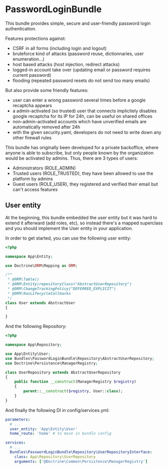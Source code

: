 # PasswordLoginBundle

This bundle provides simple, secure and user-friendly password login authentication.

Features protections against:

- CSRF in all forms (including login and logout)
- bruteforce kind of attacks (password reuse, dictionnaries, user enumeration...)
- host based attacks (host injection, redirect attacks)
- logged-in account take over (updating email or password requires current password)
- flooding (repeated password resets do not send too many emails)

But also provide some friendly features:

- user can enter a wrong password several times before a google recaptcha appears
- a admin-activated (so trusted) user that connects implicitely disables google recaptcha for its IP for 24h, can be
  useful on shared offices
- non-admin-activated accounts which have unverified emails are automatically removed after 24h
- with the given security.yaml, developers do not need to write down any other firewall rules

This bundle has originally been developed for a private backoffice, where anyone is able to subscribe, but only people
known by the organization would be activated by admins. Thus, there are 3 types of users:

- Administrators (ROLE_ADMIN)
- Trusted users (ROLE_TRUSTED), they have been allowed to use the platform by admins
- Guest users (ROLE_USER), they registered and verified their email but can't access features

## User entity

At the beginning, this bundle embedded the user entity but it was hard to extend it afterward
(add roles, etc), so instead there's a mapped superclass and you should implement the User entity in your application.

In order to get started, you can use the following user entity:

```php
<?php

namespace App\Entity;

use Doctrine\ORM\Mapping as ORM;

/**
 * @ORM\Table()
 * @ORM\Entity(repositoryClass="AbstractUserRepository")
 * @ORM\ChangeTrackingPolicy("DEFERRED_EXPLICIT")
 * @ORM\HasLifecycleCallbacks
 */
class User extends AbstractUser
{

}
```

And the following Repository:

```php
<?php

namespace App\Repository;

use App\Entity\User;
use Bundles\PasswordLoginBundle\Repository\AbstractUserRepository;
use Doctrine\Persistence\ManagerRegistry;

class UserRepository extends AbstractUserRepository
{
    public function __construct(ManagerRegistry $registry)
    {
        parent::__construct($registry, User::class);
    }
}
```

And finally the following DI in config/services.yml:

```yaml
parameters:
  # ...
  user_entity: 'App\Entity\User'
  home_route: 'home' # to move in bundle config

services:
  # ...
  Bundles\PasswordLoginBundle\Repository\UserRepositoryInterface:
    class: App\Repository\UserRepository
    arguments: ['@Doctrine\Common\Persistence\ManagerRegistry']
```
